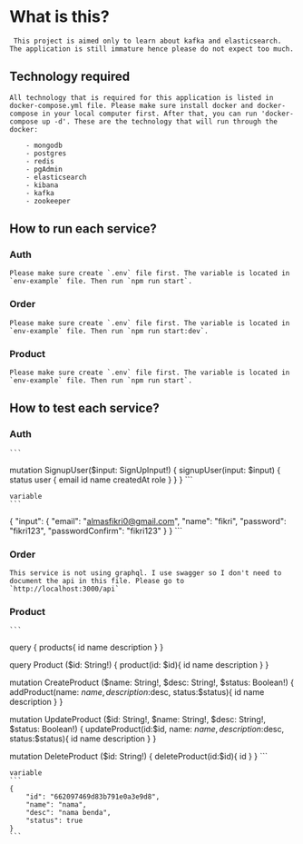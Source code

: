 # What is this?

     This project is aimed only to learn about kafka and elasticsearch. The application is still immature hence please do not expect too much. 

## Technology required

    All technology that is required for this application is listed in docker-compose.yml file. Please make sure install docker and docker-compose in your local computer first. After that, you can run 'docker-compose up -d'. These are the technology that will run through the docker:

        - mongodb
        - postgres
        - redis
        - pgAdmin
        - elasticsearch
        - kibana
        - kafka
        - zookeeper

## How to run each service?

### Auth

    Please make sure create `.env` file first. The variable is located in `env-example` file. Then run `npm run start`.

### Order

    Please make sure create `.env` file first. The variable is located in `env-example` file. Then run `npm run start:dev`.

### Product

    Please make sure create `.env` file first. The variable is located in `env-example` file. Then run `npm run start`.

## How to test each service?

### Auth

    ```
mutation SignupUser($input: SignUpInput!) {
  signupUser(input: $input) {
    status
    user {
      email
      id
      name
      createdAt
      role
    }
  }
}
    ```

    variable
    ```
{
  "input": {
    "email": "almasfikri0@gmail.com",
    "name": "fikri",
    "password": "fikri123",
    "passwordConfirm": "fikri123"
  }
}
    ```

### Order

    This service is not using graphql. I use swagger so I don't need to document the api in this file. Please go to `http://localhost:3000/api`

### Product

    ```
query {
  products{
    id
    name
    description
  }
}

query Product ($id: String!) {
  product(id: $id){
    id
    name
    description
  }
}

mutation CreateProduct ($name: String!, $desc: String!, $status: Boolean!) {
  addProduct(name: $name, description:$desc, status:$status){
    id
    name
    description
  }
}

mutation UpdateProduct ($id: String!, $name: String!, $desc: String!, $status: Boolean!) {
  updateProduct(id:$id, name: $name, description:$desc, status:$status){
    id
    name
    description
  }
}

mutation DeleteProduct ($id: String!) {
  deleteProduct(id:$id){
    id
  }
}
    ```

    variable
    ```
    {
        "id": "662097469d83b791e0a3e9d8",
        "name": "nama",
        "desc": "nama benda",
        "status": true
    }
    ```